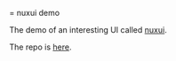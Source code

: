 = nuxui demo

The demo of an interesting UI called [nuxui](https://nuxui.org/). 

The repo is [here](https://github.com/nuxui/nuxui).
